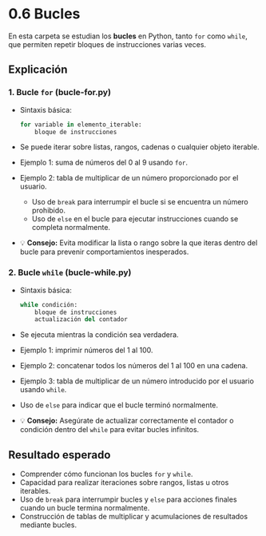 # 0.6 Bucles

En esta carpeta se estudian los **bucles** en Python, tanto `for` como `while`, que permiten repetir bloques de instrucciones varias veces.

## Explicación

### 1. Bucle `for` (bucle-for.py)

* Sintaxis básica:

  ```python
  for variable in elemento_iterable:
      bloque de instrucciones
  ```
* Se puede iterar sobre listas, rangos, cadenas o cualquier objeto iterable.
* Ejemplo 1: suma de números del 0 al 9 usando `for`.
* Ejemplo 2: tabla de multiplicar de un número proporcionado por el usuario.

  * Uso de `break` para interrumpir el bucle si se encuentra un número prohibido.
  * Uso de `else` en el bucle para ejecutar instrucciones cuando se completa normalmente.
* 💡 **Consejo:** Evita modificar la lista o rango sobre la que iteras dentro del bucle para prevenir comportamientos inesperados.

### 2. Bucle `while` (bucle-while.py)

* Sintaxis básica:

  ```python
  while condición:
      bloque de instrucciones
      actualización del contador
  ```
* Se ejecuta mientras la condición sea verdadera.
* Ejemplo 1: imprimir números del 1 al 100.
* Ejemplo 2: concatenar todos los números del 1 al 100 en una cadena.
* Ejemplo 3: tabla de multiplicar de un número introducido por el usuario usando `while`.
* Uso de `else` para indicar que el bucle terminó normalmente.
* 💡 **Consejo:** Asegúrate de actualizar correctamente el contador o condición dentro del `while` para evitar bucles infinitos.

## Resultado esperado

* Comprender cómo funcionan los bucles `for` y `while`.
* Capacidad para realizar iteraciones sobre rangos, listas u otros iterables.
* Uso de `break` para interrumpir bucles y `else` para acciones finales cuando un bucle termina normalmente.
* Construcción de tablas de multiplicar y acumulaciones de resultados mediante bucles.
